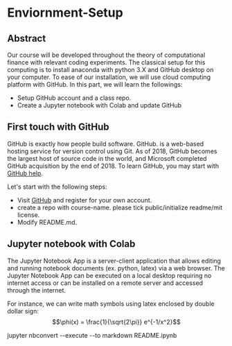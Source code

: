 # Enviornment-Setup

## Abstract

Our course will be developed throughout the theory of computational finance with relevant coding experiments. The classical setup for this computing is to install anaconda with python 3.X and GitHub desktop on your computer. To ease of our installation, we will use cloud computing platform with GitHub. In this part, we will learn the followings:

- Setup GitHub account and a class repo.
- Create a Jupyter notebook with Colab and update GitHub

## First touch with GitHub


GitHub is exactly how people build software. GitHub. is a web-based hosting service for version control using Git. As of 2018, GitHub becomes the largest host of source code in the world, and Microsoft completed GitHub acquisition by the end of 2018. To learn GitHub, you may start with [GitHub help](https://help.github.com/). 

Let's start with the following steps:

- Visit [GitHub](https://github.com/) and register for your own account.
- create a repo with course-name. please tick public/initialize readme/mit license.
- Modify README.md.

## Jupyter notebook with Colab

The Jupyter Notebook App is a server-client application that allows editing and running notebook documents (ex. python, latex) via a web browser. The Jupyter Notebook App can be executed on a local desktop requiring no internet access or can be installed on a remote server and accessed through the internet.

For instance, we can write math symbols using latex enclosed by double dollar sign:
$$\phi(x) = \frac{1}{\sqrt{2\pi}} e^{-1/x^2}$$

jupyter nbconvert --execute --to markdown README.ipynb


